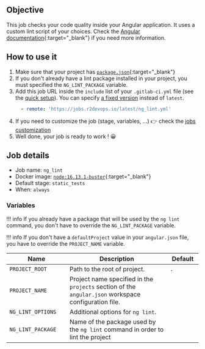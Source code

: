 ## Objective

This job checks your code quality inside your Angular application. It uses a custom lint script of your choices. Check the [Angular documentation](https://angular.io/cli/lint){:target="_blank"} if you need more information.

## How to use it

1. Make sure that your project has 
      [`package.json`](https://docs.npmjs.com/cli/v6/configuring-npm/package-json){:target="_blank"}
1. If you don't already have a lint package installed in your project, you must specified the `NG_LINT_PACKAGE` variable.
1. Add this job URL inside the `include` list of your `.gitlab-ci.yml` file (see the [quick setup](/use-the-hub/#quick-setup)). You can specify [a fixed version](#changelog) instead of `latest`.
    ```yaml
      - remote: 'https://jobs.r2devops.io/latest/ng_lint.yml'
    ```
1. If you need to customize the job (stage, variables, ...) 👉 check the [jobs
   customization](/use-the-hub/#jobs-customization)
1. Well done, your job is ready to work ! 😀

## Job details

* Job name: `ng_lint`
* Docker image:
[`node:16.13.1-buster`](https://hub.docker.com/r/_/node){:target="_blank"}
* Default stage: `static_tests`
* When: `always`

### Variables

!!! info
    If you already have a package that will be used by the `ng lint` command, you don't have to override the `NG_LINT_PACKAGE` variable.

!!! info
    If you don't have a `defaultProject` value in your `angular.json` file, you have to override the `PROJECT_NAME` variable.

| Name | Description | Default |
| ---- | ----------- | ------- |
| `PROJECT_ROOT` <img width=100/> | Path to the root of project. <img width=175/>| `.` <img width=100/>|
| `PROJECT_NAME` <img width=100/> | Project name specified in the `projects` section of the `angular.json` workspace configuration file. <img width=175/>| ` ` <img width=100/>|
| `NG_LINT_OPTIONS` <img width=100/> | Additional options for `ng lint`. <img width=175/>| ` ` <img width=100/>|
| `NG_LINT_PACKAGE` <img width=100/> | Name of the package used by the `ng lint` command in order to lint the project <img width=175/>| ` ` <img width=100/>|

